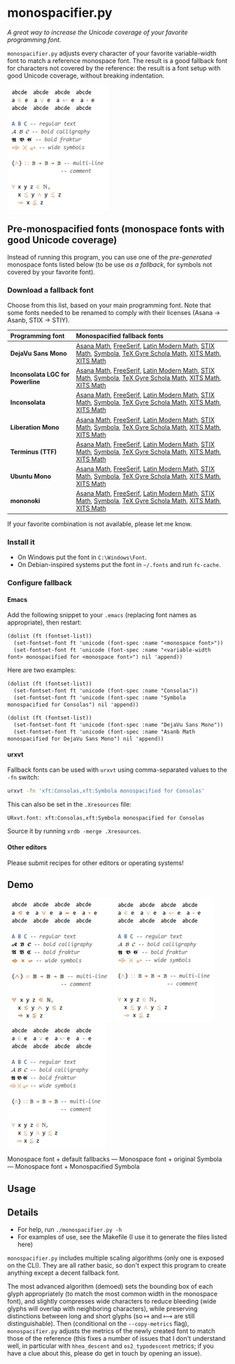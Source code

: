 # monospacifier.py

*A great way to increase the Unicode coverage of your favorite programming font.*

`monospacifier.py` adjusts every character of your favorite variable-width font to match a reference monospace font. The result is a good fallback font for characters not covered by the reference: the result is a font setup with good Unicode coverage, without breaking indentation.

![default vs monospacified](demo/symbola-loop.gif)

## Pre-monospacified fonts (monospace fonts with good Unicode coverage)

Instead of running this program, you can use one of the *pre-generated* monospace fonts listed below (to be use *as a fallback*, for symbols not covered by your favorite font).

### Download a fallback font

Choose from this list, based on your main programming font.  Note that some fonts needed to be renamed to comply with their licenses (Asana → Asanb, STIX → STIY).

| Programming font                  | Monospacified fallback fonts                                                                                                                                                                                                                                                                                                                                                                                                                                                                                                                                                                                                                                                                                                                                               |
|:----------------------------------|:---------------------------------------------------------------------------------------------------------------------------------------------------------------------------------------------------------------------------------------------------------------------------------------------------------------------------------------------------------------------------------------------------------------------------------------------------------------------------------------------------------------------------------------------------------------------------------------------------------------------------------------------------------------------------------------------------------------------------------------------------------------------------|
| **DejaVu Sans Mono**              | [Asana Math](./fonts/Asanb_monospacified_for_DejaVuSansMono.ttf?raw=true), [FreeSerif](./fonts/FreeSerif_monospacified_for_DejaVuSansMono.ttf?raw=true), [Latin Modern Math](./fonts/LatinModernMath_monospacified_for_DejaVuSansMono.ttf?raw=true), [STIX Math](./fonts/STIYMath_monospacified_for_DejaVuSansMono.ttf?raw=true), [Symbola](./fonts/Symbola_monospacified_for_DejaVuSansMono.ttf?raw=true), [TeX Gyre Schola Math](./fonts/TeXGyreScholaMath_monospacified_for_DejaVuSansMono.ttf?raw=true), [XITS Math](./fonts/XITSMath-Bold_monospacified_for_DejaVuSansMono.ttf?raw=true), [XITS Math](./fonts/XITSMath_monospacified_for_DejaVuSansMono.ttf?raw=true)                                                                                                 |
| **Inconsolata LGC for Powerline** | [Asana Math](./fonts/Asanb_monospacified_for_InconsolataLGCForPowerline.ttf?raw=true), [FreeSerif](./fonts/FreeSerif_monospacified_for_InconsolataLGCForPowerline.ttf?raw=true), [Latin Modern Math](./fonts/LatinModernMath_monospacified_for_InconsolataLGCForPowerline.ttf?raw=true), [STIX Math](./fonts/STIYMath_monospacified_for_InconsolataLGCForPowerline.ttf?raw=true), [Symbola](./fonts/Symbola_monospacified_for_InconsolataLGCForPowerline.ttf?raw=true), [TeX Gyre Schola Math](./fonts/TeXGyreScholaMath_monospacified_for_InconsolataLGCForPowerline.ttf?raw=true), [XITS Math](./fonts/XITSMath-Bold_monospacified_for_InconsolataLGCForPowerline.ttf?raw=true), [XITS Math](./fonts/XITSMath_monospacified_for_InconsolataLGCForPowerline.ttf?raw=true) |
| **Inconsolata**                   | [Asana Math](./fonts/Asanb_monospacified_for_Inconsolata.ttf?raw=true), [FreeSerif](./fonts/FreeSerif_monospacified_for_Inconsolata.ttf?raw=true), [Latin Modern Math](./fonts/LatinModernMath_monospacified_for_Inconsolata.ttf?raw=true), [STIX Math](./fonts/STIYMath_monospacified_for_Inconsolata.ttf?raw=true), [Symbola](./fonts/Symbola_monospacified_for_Inconsolata.ttf?raw=true), [TeX Gyre Schola Math](./fonts/TeXGyreScholaMath_monospacified_for_Inconsolata.ttf?raw=true), [XITS Math](./fonts/XITSMath-Bold_monospacified_for_Inconsolata.ttf?raw=true), [XITS Math](./fonts/XITSMath_monospacified_for_Inconsolata.ttf?raw=true)                                                                                                                         |
| **Liberation Mono**               | [Asana Math](./fonts/Asanb_monospacified_for_LiberationMono.ttf?raw=true), [FreeSerif](./fonts/FreeSerif_monospacified_for_LiberationMono.ttf?raw=true), [Latin Modern Math](./fonts/LatinModernMath_monospacified_for_LiberationMono.ttf?raw=true), [STIX Math](./fonts/STIYMath_monospacified_for_LiberationMono.ttf?raw=true), [Symbola](./fonts/Symbola_monospacified_for_LiberationMono.ttf?raw=true), [TeX Gyre Schola Math](./fonts/TeXGyreScholaMath_monospacified_for_LiberationMono.ttf?raw=true), [XITS Math](./fonts/XITSMath-Bold_monospacified_for_LiberationMono.ttf?raw=true), [XITS Math](./fonts/XITSMath_monospacified_for_LiberationMono.ttf?raw=true)                                                                                                 |
| **Terminus (TTF)**                | [Asana Math](./fonts/Asanb_monospacified_for_TerminusTTF.ttf?raw=true), [FreeSerif](./fonts/FreeSerif_monospacified_for_TerminusTTF.ttf?raw=true), [Latin Modern Math](./fonts/LatinModernMath_monospacified_for_TerminusTTF.ttf?raw=true), [STIX Math](./fonts/STIYMath_monospacified_for_TerminusTTF.ttf?raw=true), [Symbola](./fonts/Symbola_monospacified_for_TerminusTTF.ttf?raw=true), [TeX Gyre Schola Math](./fonts/TeXGyreScholaMath_monospacified_for_TerminusTTF.ttf?raw=true), [XITS Math](./fonts/XITSMath-Bold_monospacified_for_TerminusTTF.ttf?raw=true), [XITS Math](./fonts/XITSMath_monospacified_for_TerminusTTF.ttf?raw=true)                                                                                                                         |
| **Ubuntu Mono**                   | [Asana Math](./fonts/Asanb_monospacified_for_UbuntuMono.ttf?raw=true), [FreeSerif](./fonts/FreeSerif_monospacified_for_UbuntuMono.ttf?raw=true), [Latin Modern Math](./fonts/LatinModernMath_monospacified_for_UbuntuMono.ttf?raw=true), [STIX Math](./fonts/STIYMath_monospacified_for_UbuntuMono.ttf?raw=true), [Symbola](./fonts/Symbola_monospacified_for_UbuntuMono.ttf?raw=true), [TeX Gyre Schola Math](./fonts/TeXGyreScholaMath_monospacified_for_UbuntuMono.ttf?raw=true), [XITS Math](./fonts/XITSMath-Bold_monospacified_for_UbuntuMono.ttf?raw=true), [XITS Math](./fonts/XITSMath_monospacified_for_UbuntuMono.ttf?raw=true)                                                                                                                                 |
| **mononoki**                      | [Asana Math](./fonts/Asanb_monospacified_for_mononoki.ttf?raw=true), [FreeSerif](./fonts/FreeSerif_monospacified_for_mononoki.ttf?raw=true), [Latin Modern Math](./fonts/LatinModernMath_monospacified_for_mononoki.ttf?raw=true), [STIX Math](./fonts/STIYMath_monospacified_for_mononoki.ttf?raw=true), [Symbola](./fonts/Symbola_monospacified_for_mononoki.ttf?raw=true), [TeX Gyre Schola Math](./fonts/TeXGyreScholaMath_monospacified_for_mononoki.ttf?raw=true), [XITS Math](./fonts/XITSMath-Bold_monospacified_for_mononoki.ttf?raw=true), [XITS Math](./fonts/XITSMath_monospacified_for_mononoki.ttf?raw=true)                                                                                                                                                 |

If your favorite combination is not available, please let me know.

### Install it

* On Windows put the font in `C:\Windows\Font`.
* On Debian-inspired systems put the font in `~/.fonts` and run `fc-cache`.

### Configure fallback

#### Emacs

Add the following snippet to your `.emacs` (replacing font names as appropriate), then restart:

``` elisp
(dolist (ft (fontset-list))
  (set-fontset-font ft 'unicode (font-spec :name "<monospace font>"))
  (set-fontset-font ft 'unicode (font-spec :name "<variable-width font> monospacified for <monospace font>") nil 'append))
```

Here are two examples:

``` elisp
(dolist (ft (fontset-list))
  (set-fontset-font ft 'unicode (font-spec :name "Consolas"))
  (set-fontset-font ft 'unicode (font-spec :name "Symbola monospacified for Consolas") nil 'append))
```

```elisp
(dolist (ft (fontset-list))
  (set-fontset-font ft 'unicode (font-spec :name "DejaVu Sans Mono"))
  (set-fontset-font ft 'unicode (font-spec :name "Asanb Math monospacified for DejaVu Sans Mono") nil 'append))
```

#### urxvt

Fallback fonts can be used with `urxvt` using comma-separated values to the `-fn` switch:

```bash
urxvt -fn 'xft:Consolas,xft:Symbola monospacified for Consolas'
```

This can also be set in the `.Xresources` file: 

```
URxvt.font: xft:Consolas,xft:Symbola monospacified for Consolas
```

Source it by running `xrdb -merge .Xresources`. 

#### Other editors

Please submit recipes for other editors or operating systems!

## Demo

![inconsistent fallbacks](demo/original.png) ![consistent fallback](demo/symbola.png) ![monospacified fallback](demo/symbola-monospacified.png)

Monospace font + default fallbacks — Monospace font + original Symbola — Monospace font + Monospacified Symbola

## Usage

## Details

* For help, run `./monospacifier.py -h`
* For examples of use, see the Makefile (I use it to generate the files listed here)

`monospacifier.py` includes multiple scaling algorithms (only one is exposed on the CLI). They are all rather basic, so don't expect this program to create anything except a decent fallback font.

The most advanced algorithm (demoed) sets the bounding box of each glyph appropriately (to match the most common width in the monospace font), and slightly compresses wide characters to reduce bleeding (wide glyphs will overlap with neighboring characters), while preserving distinctions between long and short glyphs (so ↦ and ⟼ are still distinguishable). Then (conditional on the `--copy-metrics` flag), `monospacifier.py` adjusts the metrics of the newly created font to match those of the reference (this fixes a number of issues that I don't understand well, in particular with `hhea_descent` and `os2_typodescent` metrics; if you have a clue about this, please do get in touch by opening an issue).
